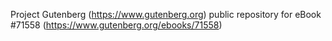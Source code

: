Project Gutenberg (https://www.gutenberg.org) public repository
for eBook #71558 (https://www.gutenberg.org/ebooks/71558)
